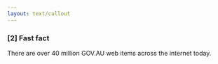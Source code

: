 ```yaml
---
layout: text/callout
---
```

### [2] Fast fact
There are over 40 million GOV.AU web items across the internet today.